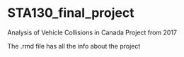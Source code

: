 # STA130_final_project
Analysis of Vehicle Collisions in Canada
Project from 2017

The .rmd file has all the info about the project

